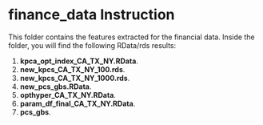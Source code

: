 # finance_data Instruction

This folder contains the features extracted for the financial data. Inside the folder, you will find the following RData/rds results:

1. **kpca_opt_index_CA_TX_NY.RData**.
2. **new_kpcs_CA_TX_NY_100.rds**.
3. **new_kpcs_CA_TX_NY_1000.rds**.
4. **new_pcs_gbs.RData**.
5. **opthyper_CA_TX_NY.RData**.
6. **param_df_final_CA_TX_NY.RData**.
7. **pcs_gbs**.
